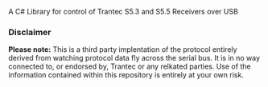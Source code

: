 A C# Library for control of Trantec S5.3 and S5.5 Receivers over USB

### Disclaimer
**Please note:** This is a third party implentation of the protocol entirely derived from watching protocol data fly across the serial bus. It is in no way connected to, or endorsed by, Trantec or any relkated parties. Use of the information contained within this repository is entirely at your own risk.
